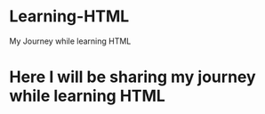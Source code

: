 # Learning-HTML
My Journey while learning HTML
# Here I will be sharing my journey while learning HTML
